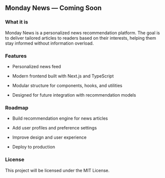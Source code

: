 ## Monday News — Coming Soon

### What it is

Monday News is a personalized news recommendation platform. The goal is to deliver tailored articles to readers based on their interests, helping them stay informed without information overload.

### Features

- Personalized news feed

- Modern frontend built with Next.js and TypeScript

- Modular structure for components, hooks, and utilities

- Designed for future integration with recommendation models

### Roadmap

- Build recommendation engine for news articles

- Add user profiles and preference settings

- Improve design and user experience

- Deploy to production

### License

This project will be licensed under the MIT License.

